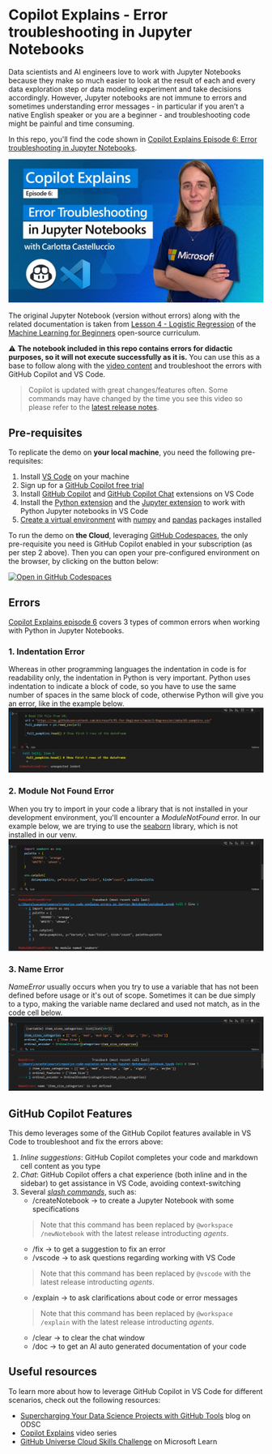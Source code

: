 # Copilot Explains - Error troubleshooting in Jupyter Notebooks

Data scientists and AI engineers love to work with Jupyter Notebooks because they make so much easier to look at the result of each and every data exploration step or data modeling experiment and take decisions accordingly.
However, Jupyter notebooks are not immune to errors and sometimes understanding error messages - in particular if you aren’t a native English speaker or you are a beginner - and troubleshooting code might be painful and time consuming. 

In this repo, you'll find the code shown in [Copilot Explains Episode 6: Error troubleshooting in Jupyter Notebooks](https://www.youtube.com/watch?v=Wc9ZyHG0xxA&list=PLj6YeMhvp2S79zZvNkatCxVAvALHDwsn3&index=6?WT.mc_id=academic-111460-cacaste).

[![Copilot Explains Episode 6: Error troubleshooting in Jupyter Notebooks](./images/VideoBanner.jpg)](https://www.youtube.com/watch?v=Wc9ZyHG0xxA&list=PLj6YeMhvp2S79zZvNkatCxVAvALHDwsn3&index=6?WT.mc_id=academic-111460-cacaste)

The original Jupyter Notebook (version without errors) along with the related documentation is taken from [Lesson 4 - Logistic Regression](https://github.com/microsoft/ML-For-Beginners/tree/main/2-Regression/4-Logistic/?WT.mc_id=academic-111460-cacaste) of the [Machine Learning for Beginners](https://github.com/microsoft/ML-For-Beginners//?WT.mc_id=academic-111460-cacaste) open-source curriculum.

⚠️ **The notebook included in this repo contains errors for didactic purposes, so it will not execute successfully as it is.** You can use this as a base to follow along with the [video content](https://www.youtube.com/watch?v=Wc9ZyHG0xxA&list=PLj6YeMhvp2S79zZvNkatCxVAvALHDwsn3&index=6?WT.mc_id=academic-111460-cacaste) and troubleshoot the errors with GitHub Copilot and VS Code. 

> Copilot is updated with great changes/features often. Some commands may have changed by the time you see this video so please refer to the [latest release notes](code.visualstudio.com/updates/).

## Pre-requisites
To replicate the demo on **your local machine**, you need the following pre-requisites:
1. Install [VS Code](https://code.visualstudio.com/) on your machine
2. Sign up for a [GitHub Copilot free trial](https://github.com/github-copilot/signup/?WT.mc_id=academic-111460-cacaste) 
3. Install [GitHub Copilot](https://marketplace.visualstudio.com/items?itemName=GitHub.copilot&WT.mc_id=academic-111460-cacaste) and [GitHub Copilot Chat](https://marketplace.visualstudio.com/items?itemName=GitHub.copilot-chat&WT.mc_id=academic-111460-cacaste) extensions on VS Code
4. Install the [Python extension](https://marketplace.visualstudio.com/items?itemName=ms-python.python&WT.mc_id=academic-111460-cacaste) and the [Jupyter extension](https://marketplace.visualstudio.com/items?itemName=ms-toolsai.jupyter&WT.mc_id=academic-111460-cacaste) to work with Python Jupyter notebooks in VS Code 
5. [Create a virtual environment](https://code.visualstudio.com/docs/python/environments#_using-the-create-environment-command) with [numpy](https://pypi.org/project/numpy/) and [pandas](https://pypi.org/project/pandas/) packages installed

To run the demo on **the Cloud**, leveraging [GitHub Codespaces](https://github.com/features/codespaces/?WT.mc_id=academic-111460-cacaste), the only pre-requisite you need is GitHub Copilot enabled in your subscription (as per step 2 above). Then you can open your pre-configured environment on the browser, by clicking on the button below:

[![Open in GitHub Codespaces](https://github.com/codespaces/badge.svg)](https://github.com/codespaces/new?hide_repo_select=true&ref=main&repo=709249360)

## Errors
[Copilot Explains episode 6](https://www.youtube.com/watch?v=Wc9ZyHG0xxA&list=PLj6YeMhvp2S79zZvNkatCxVAvALHDwsn3&index=6) covers 3 types of common errors when working with Python in Jupyter Notebooks.

### 1. Indentation Error
Whereas in other programming languages the indentation in code is for readability only, the indentation in Python is very important. Python uses indentation to indicate a block of code, so you have to use the same number of spaces in the same block of code, otherwise Python will give you an error, like in the example below.
![Indentation Error Example](./images/IndentationError.png)

### 2. Module Not Found Error
When you try to import in your code a library that is not installed in your development environment, you'll encounter a _ModuleNotFound_ error. In our example below, we are trying to use the [seaborn](https://seaborn.pydata.org/) library, which is not installed in our venv.
![Module Not Found Error Example](./images/ModuleNotFound.png)

### 3. Name Error
_NameError_ usually occurs when you try to use a variable that has not been defined before usage or it's out of scope. Sometimes it can be due simply to a typo, making the variable name declared and used not match, as in the code cell below.
![Name Error Example](./images/NameError.png)

## GitHub Copilot Features
This demo leverages some of the GitHub Copilot features available in VS Code to troubleshoot and fix the errors above:

1. *Inline suggestions*: GitHub Copilot completes your code and markdown cell content as you type
2. *Chat*: GitHub Copilot offers a chat experience (both inline and in the sidebar) to get assistance in VS Code, avoiding context-switching
3. Several [*slash commands*](https://code.visualstudio.com/docs/editor/github-copilot#_agents-and-slash-commands), such as:
   - /createNotebook -> to create a Jupyter Notebook with some specifications
   > Note that this command has been replaced by `@workspace /newNotebook` with the latest release introducting *agents*.
   - /fix -> to get a suggestion to fix an error
   - /vscode -> to ask questions regarding working with VS Code
   > Note that this command has been replaced by `@vscode` with the latest release introducting *agents*.
   - /explain -> to ask clarifications about code or error messages
   > Note that this command has been replaced by `@workspace /explain` with the latest release introducting *agents*.
   - /clear -> to clear the chat window
   - /doc -> to get an AI auto generated documentation of your code

## Useful resources
To learn more about how to leverage GitHub Copilot in VS Code for different scenarios, check out the following resources:
- [Supercharging Your Data Science Projects with GitHub Tools](https://opendatascience.com/supercharging-your-data-science-projects-with-github-tools/?WT.mc_id=academic-111460-cacaste) blog on ODSC
- [Copilot Explains](https://www.youtube.com/watch?v=2cf02fD96bM&list=PLj6YeMhvp2S79zZvNkatCxVAvALHDwsn3/?WT.mc_id=academic-111460-cacaste) video series
- [GitHub Universe Cloud Skills Challenge](https://learn.microsoft.com/en-gb/training/challenges?id=ef5f9f41-0818-4895-9217-79d19827a322&WT.mc_id=academic-111460-cacaste) on Microsoft Learn



